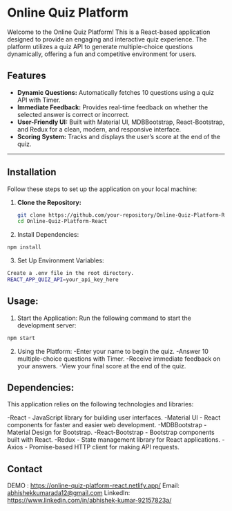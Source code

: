# Online Quiz Platform  

Welcome to the Online Quiz Platform! This is a React-based application designed to provide an engaging and interactive quiz experience. The platform utilizes a quiz API to generate multiple-choice questions dynamically, offering a fun and competitive environment for users.  

## Features  
- **Dynamic Questions:** Automatically fetches 10 questions using a quiz API with Timer.  
- **Immediate Feedback:** Provides real-time feedback on whether the selected answer is correct or incorrect.  
- **User-Friendly UI:** Built with Material UI, MDBBootstrap, React-Bootstrap, and Redux for a clean, modern, and responsive interface.  
- **Scoring System:** Tracks and displays the user’s score at the end of the quiz.  

---

## Installation  

Follow these steps to set up the application on your local machine:  

1. **Clone the Repository:**  
   ```bash
   git clone https://github.com/your-repository/Online-Quiz-Platform-React.git
   cd Online-Quiz-Platform-React
2. Install Dependencies:
```bash
npm install
```
3. Set Up Environment Variables:
```bash
Create a .env file in the root directory.
REACT_APP_QUIZ_API=your_api_key_here
```

## Usage:
1. Start the Application:
Run the following command to start the development server:
```bash
npm start
```
2. Using the Platform:
-Enter your name to begin the quiz.
-Answer 10 multiple-choice questions with Timer.
-Receive immediate feedback on your answers.
-View your final score at the end of the quiz.

## Dependencies:
This application relies on the following technologies and libraries:

-React - JavaScript library for building user interfaces.
-Material UI - React components for faster and easier web development.
-MDBBootstrap - Material Design for Bootstrap.
-React-Bootstrap - Bootstrap components built with React.
-Redux - State management library for React applications.
-Axios - Promise-based HTTP client for making API requests.


## Contact

DEMO : https://online-quiz-platform-react.netlify.app/
Email: abhishekkumarada12@gmail.com
LinkedIn: https://www.linkedin.com/in/abhishek-kumar-92157823a/












